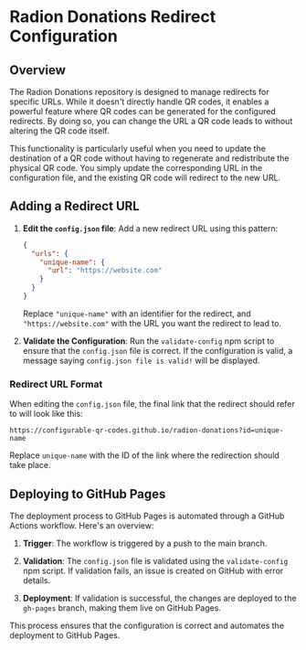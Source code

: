 # Radion Donations Redirect Configuration

## Overview

The Radion Donations repository is designed to manage redirects for specific URLs. 
While it doesn't directly handle QR codes, it enables a powerful feature where QR codes can be generated for the configured redirects. 
By doing so, you can change the URL a QR code leads to without altering the QR code itself.

This functionality is particularly useful when you need to update the destination of a QR code without having to regenerate and redistribute the physical QR code. 
You simply update the corresponding URL in the configuration file, and the existing QR code will redirect to the new URL.

## Adding a Redirect URL

1. **Edit the `config.json` file**: Add a new redirect URL using this pattern:

   ```json
   {
     "urls": {
       "unique-name": {
         "url": "https://website.com"
       }
     }
   }
   ```

   Replace `"unique-name"` with an identifier for the redirect, and `"https://website.com"` with the URL you want the redirect to lead to.

2. **Validate the Configuration**: Run the `validate-config` npm script to ensure that the `config.json` file is correct. If the configuration is valid, a message saying `config.json file is valid!` will be displayed.

### Redirect URL Format

When editing the `config.json` file, the final link that the redirect should refer to will look like this:

```
https://configurable-qr-codes.github.io/radion-donations?id=unique-name
```

Replace `unique-name` with the ID of the link where the redirection should take place.

## Deploying to GitHub Pages

The deployment process to GitHub Pages is automated through a GitHub Actions workflow. Here's an overview:

1. **Trigger**: The workflow is triggered by a push to the main branch.

2. **Validation**: The `config.json` file is validated using the `validate-config` npm script. If validation fails, an issue is created on GitHub with error details.

3. **Deployment**: If validation is successful, the changes are deployed to the `gh-pages` branch, making them live on GitHub Pages.

This process ensures that the configuration is correct and automates the deployment to GitHub Pages.
